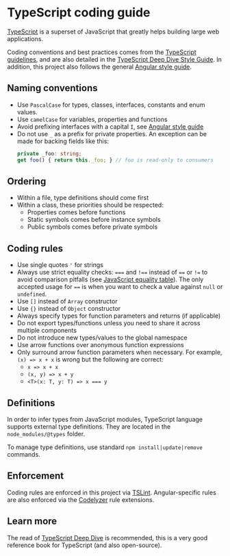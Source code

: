 # TypeScript coding guide

[TypeScript](http://www.typescriptlang.org) is a superset of JavaScript that greatly helps building large web
applications.

Coding conventions and best practices comes from the
[TypeScript guidelines](https://github.com/Microsoft/TypeScript/wiki/Coding-guidelines), and are also detailed in the
[TypeScript Deep Dive Style Guide](https://basarat.gitbooks.io/typescript/content/docs/styleguide/styleguide.html).
In addition, this project also follows the general [Angular style guide](https://angular.io/guide/styleguide).

## Naming conventions

-   Use `PascalCase` for types, classes, interfaces, constants and enum values.
-   Use `camelCase` for variables, properties and functions
-   Avoid prefixing interfaces with a capital `I`, see [Angular style guide](https://angular.io/guide/styleguide#!#03-03)
-   Do not use `_` as a prefix for private properties. An exception can be made for backing fields like this:
    ```typescript
    private _foo: string;
    get foo() { return this._foo; } // foo is read-only to consumers
    ```

## Ordering

-   Within a file, type definitions should come first
-   Within a class, these priorities should be respected:
    -   Properties comes before functions
    -   Static symbols comes before instance symbols
    -   Public symbols comes before private symbols

## Coding rules

-   Use single quotes `'` for strings
-   Always use strict equality checks: `===` and `!==` instead of `==` or `!=` to avoid comparison pitfalls (see
    [JavaScript equality table](https://dorey.github.io/JavaScript-Equality-Table/)).
    The only accepted usage for `==` is when you want to check a value against `null` or `undefined`.
-   Use `[]` instead of `Array` constructor
-   Use `{}` instead of `Object` constructor
-   Always specify types for function parameters and returns (if applicable)
-   Do not export types/functions unless you need to share it across multiple components
-   Do not introduce new types/values to the global namespace
-   Use arrow functions over anonymous function expressions
-   Only surround arrow function parameters when necessary.
    For example, `(x) => x + x` is wrong but the following are correct:
    -   `x => x + x`
    -   `(x, y) => x + y`
    -   `<T>(x: T, y: T) => x === y`

## Definitions

In order to infer types from JavaScript modules, TypeScript language supports external type definitions. They are
located in the `node_modules/@types` folder.

To manage type definitions, use standard `npm install|update|remove` commands.

## Enforcement

Coding rules are enforced in this project via [TSLint](https://github.com/palantir/tslint).
Angular-specific rules are also enforced via the [Codelyzer](https://github.com/mgechev/codelyzer) rule extensions.

## Learn more

The read of [TypeScript Deep Dive](https://basarat.gitbooks.io/typescript) is recommended, this is a very good
reference book for TypeScript (and also open-source).
